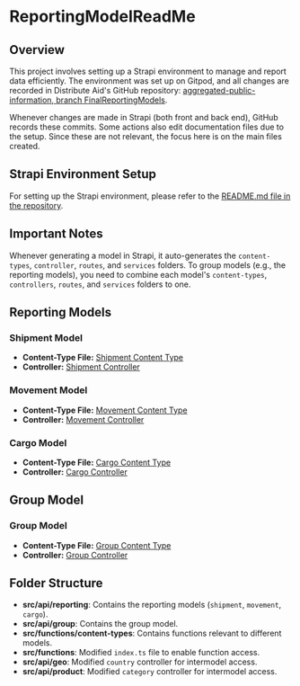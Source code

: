 # ReportingModelReadMe

## Overview
This project involves setting up a Strapi environment to manage and report data efficiently. The environment was set up on Gitpod, and all changes are recorded in Distribute Aid's GitHub repository: [aggregated-public-information, branch FinalReportingModels](https://github.com/distributeaid/aggregated-public-information/tree/FinalReportingModels).

Whenever changes are made in Strapi (both front and back end), GitHub records these commits. Some actions also edit documentation files due to the setup. Since these are not relevant, the focus here is on the main files created.

## Strapi Environment Setup
For setting up the Strapi environment, please refer to the [README.md file in the repository](https://github.com/distributeaid/aggregated-public-information/blob/FinalReportingModels/README.md).

## Important Notes
Whenever generating a model in Strapi, it auto-generates the `content-types`, `controller`, `routes`, and `services` folders. To group models (e.g., the reporting models), you need to combine each model's `content-types`, `controllers`, `routes`, and `services` folders to one.

## Reporting Models

### Shipment Model
- **Content-Type File:** [Shipment Content Type](https://github.com/distributeaid/aggregated-public-information/blob/FinalReportingModels/src/api/reporting/content-types/shipment.json)
- **Controller:** [Shipment Controller](https://github.com/distributeaid/aggregated-public-information/blob/FinalReportingModels/src/api/reporting/controllers/shipment.ts)

### Movement Model
- **Content-Type File:** [Movement Content Type](https://github.com/distributeaid/aggregated-public-information/blob/FinalReportingModels/src/api/reporting/content-types/movement.json)
- **Controller:** [Movement Controller](https://github.com/distributeaid/aggregated-public-information/blob/FinalReportingModels/src/api/reporting/controllers/movement.ts)

### Cargo Model
- **Content-Type File:** [Cargo Content Type](https://github.com/distributeaid/aggregated-public-information/blob/FinalReportingModels/src/api/reporting/content-types/cargo.json)
- **Controller:** [Cargo Controller](https://github.com/distributeaid/aggregated-public-information/blob/FinalReportingModels/src/api/reporting/controllers/cargo.ts)

## Group Model

### Group Model
- **Content-Type File:** [Group Content Type](https://github.com/distributeaid/aggregated-public-information/blob/FinalReportingModels/src/api/group/content-types/group.json)
- **Controller:** [Group Controller](https://github.com/distributeaid/aggregated-public-information/blob/FinalReportingModels/src/api/group/controllers/group.ts)

## Folder Structure
- **src/api/reporting**: Contains the reporting models (`shipment`, `movement`, `cargo`).
- **src/api/group**: Contains the group model.
- **src/functions/content-types**: Contains functions relevant to different models.
- **src/functions**: Modified `index.ts` file to enable function access.
- **src/api/geo**: Modified `country` controller for intermodel access.
- **src/api/product**: Modified `category` controller for intermodel access.